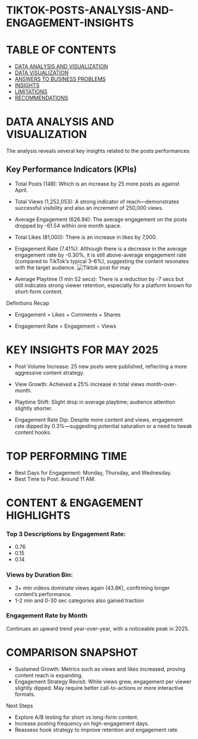 # TIKTOK-POSTS-ANALYSIS-AND-ENGAGEMENT-INSIGHTS

# TABLE OF CONTENTS
- [DATA ANALYSIS AND VISUALIZATION](#data-analysis-and-visualization)
- [DATA VISUALIZATION](#data-visualization)
- [ANSWERS TO BUSINESS PROBLEMS](#answers-to-business-problems)
- [INSIGHTS](#insights)
- [LIMITATIONS](#limitations)
- [RECOMMENDATIONS](#recommendations)
  
# DATA ANALYSIS AND VISUALIZATION
The analysis reveals several key insights related to the posts performances

## Key Performance Indicators (KPIs)
* Total Posts (148): Which is an increase by 25 more posts as against April.

* Total Views (1,252,053):
A strong indicator of reach—demonstrates successful visibility and also an increment of 250,000 views.

* Average Engagement (626.94):
The average engagement on the posts dropped by -61.54 within one month space.

* Total Likes (81,000):
There is an increase in likes by 7,000.

* Engagement Rate (7.41%):
Although there is a decrease in the average engagement rate by -0.30%, it is still above-average engagement rate (compared to TikTok’s typical 3–6%), suggesting the content resonates with the target audience.
![Tiktok post for may](https://github.com/user-attachments/assets/7c39e22c-1e36-4c06-9a87-bb360dd30d2b)

* Average Playtime (1 min 52 secs):
There is a reduction by -7 secs but still indicates strong viewer retention, especially for a platform known for short-form content.

Definitions Recap

* Engagement = Likes + Comments + Shares

* Engagement Rate = Engagement ÷ Views

# KEY INSIGHTS FOR MAY 2025
* Post Volume Increase: 25 new posts were published, reflecting a more aggressive content strategy.

* View Growth: Achieved a 25% increase in total views month-over-month.

* Playtime Shift: Slight drop in average playtime; audience attention slightly shorter.

* Engagement Rate Dip: Despite more content and views, engagement rate dipped by 0.3%—suggesting potential saturation or a need to tweak content hooks.

# TOP PERFORMING TIME
* Best Days for Engagement: Monday, Thursday, and Wednesday.
* Best Time to Post: Around 11 AM.

# CONTENT & ENGAGEMENT HIGHLIGHTS
### Top 3 Descriptions by Engagement Rate:
* 0.76
* 0.15
* 0.14
### Views by Duration Bin:
* 3+ min videos dominate views again (43.8K), confirming longer content’s performance.
* 1-2 min and 0-30 sec categories also gained traction
### Engagement Rate by Month
 Continues an upward trend year-over-year, with a noticeable peak in 2025.

# COMPARISON SNAPSHOT
* Sustained Growth: Metrics such as views and likes increased, proving content reach is expanding.
* Engagement Strategy Revisit: While views grew, engagement per viewer slightly dipped. May require better call-to-actions or more interactive formats.
  
Next Steps
* Explore A/B testing for short vs long-form content.
* Increase posting frequency on high-engagement days.
* Reassess hook strategy to improve retention and engagement rate.
